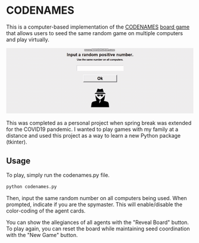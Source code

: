 # CODENAMES
This is a computer-based implementation of the [CODENAMES](https://en.wikipedia.org/wiki/Codenames_(board_game)) [board game](https://boardgamegeek.com/boardgame/178900/codenames) that allows users to seed the same random game on multiple computers and play virtually.

![demo](https://github.com/barrowsb/CODENAMES/blob/master/demo.gif)

This was completed as a personal project when spring break was extended for the COVID19 pandemic. I wanted to play games with my family at a distance and used this project as a way to learn a new Python package (tkinter).

## Usage
To play, simply run the codenames.py file.
```bash
python codenames.py
```
Then, input the same random number on all computers being used. When prompted, indicate if you are the spymaster. This will enable/disable the color-coding of the agent cards.

You can show the allegiances of all agents with the "Reveal Board" button. To play again, you can reset the board while maintaining seed coordination with the "New Game" button.
